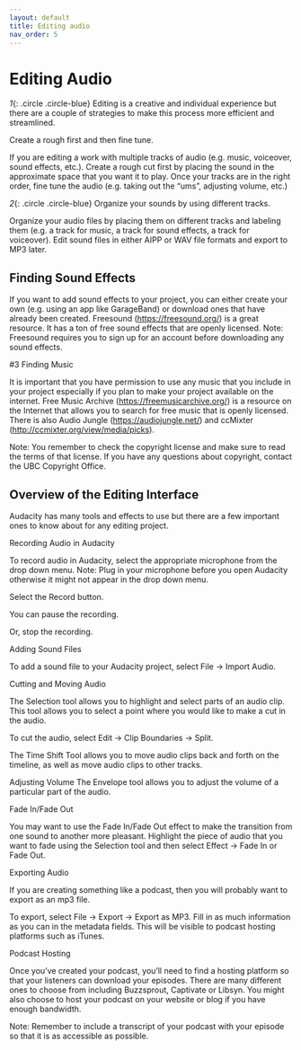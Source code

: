 ```yaml
---
layout: default
title: Editing audio
nav_order: 5
---
```

# Editing Audio

*1*{: .circle .circle-blue} Editing is a creative and individual experience but there are a couple of strategies to make this process more efficient and streamlined.

Create a rough first and then fine tune.

If you are editing a work with multiple tracks of audio (e.g. music, voiceover, sound effects, etc.). Create a rough cut first by placing the sound in the approximate space that you want it to play. Once your tracks are in the right order, fine tune the audio (e.g. taking out the “ums”, adjusting volume, etc.)

*2*{: .circle .circle-blue} Organize your sounds by using different tracks.

Organize your audio files by placing them on different tracks and labeling them (e.g. a track for music, a track for sound effects, a track for voiceover). Edit sound files in either AIPP or WAV file formats and export to MP3 later.

## Finding Sound Effects

If you want to add sound effects to your project, you can either create your own (e.g. using an app like GarageBand) or download ones that have already been created. Freesound (https://freesound.org/) is a great resource. It has a ton of free sound effects that are openly licensed. Note: Freesound requires you to sign up for an account before downloading any sound effects.

#3 Finding Music

It is important that you have permission to use any music that you include in your project especially if you plan to make your project available on the internet. Free Music Archive (https://freemusicarchive.org/) is a resource on the Internet that allows you to search for free music that is openly licensed. There is also Audio Jungle (https://audiojungle.net/) and ccMixter (http://ccmixter.org/view/media/picks).

Note: You remember to check the copyright license and make sure to read the terms of that license. If you have any questions about copyright, contact the UBC Copyright Office.

## Overview of the Editing Interface     

Audacity has many tools and effects to use but there are a few important ones to know about for any editing project.

Recording Audio in Audacity

To record audio in Audacity, select the appropriate microphone from the drop down menu. Note: Plug in your microphone before you open Audacity otherwise it might not appear in the drop down menu.


Select the Record button.  



You can pause the recording.

Or, stop the recording.

Adding Sound Files

To add a sound file to your Audacity project, select File → Import Audio.

Cutting and Moving Audio

The Selection tool allows you to highlight and select parts of an audio clip. This tool allows you to select a point where you would like to make a cut in the audio.

To cut the audio, select Edit → Clip Boundaries → Split.

The Time Shift Tool allows you to move audio clips back and forth on the timeline, as well as move audio clips to other tracks.

Adjusting Volume
The Envelope tool allows you to adjust the volume of a particular part of the audio.

Fade In/Fade Out

You may want to use the Fade In/Fade Out effect to make the transition from one sound to another more pleasant. Highlight the piece of audio that you want to fade using the Selection tool and then select Effect → Fade In or Fade Out.

Exporting Audio

If you are creating something like a podcast, then you will probably want to export as an mp3 file.

To export, select File → Export → Export as MP3. Fill in as much information as you can in the metadata fields. This will be visible to podcast hosting platforms such as iTunes.

Podcast Hosting

Once you’ve created your podcast, you’ll need to find a hosting platform so that your listeners can download your episodes. There are many different ones to choose from including Buzzsprout, Captivate or Libsyn. You might also choose to host your podcast on your website or blog if you have enough bandwidth.  

Note: Remember to include a transcript of your podcast with your episode so that it is as accessible as possible.
